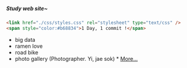 ##### *Study web site~* 

```markdown
<link href="./css/styles.css" rel="stylesheet" type="text/css" />
<span style="color:#b68834">1 Day, 1 commit !</span>
```

+ big data 
+ ramen love 
+ road bike 
+ photo gallery (Photographer. Yi, jae sok) * [More...](https://www.visualdreamer.com)

